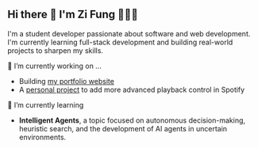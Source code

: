 ## Hi there 👋 I'm Zi Fung 👨🏼‍💻

I'm a student developer passionate about software and web development. I'm currently learning full-stack development and building real-world projects to sharpen my skills.

🔭 I’m currently working on ...
- Building [my portfolio website](https://zfung14.github.io/DigitalPortfolio/)
- A [personal project](https://github.com/ZFUNG14/SpotifyAdvancedPlayback) to add more advanced playback control in Spotify
  
🌱 I’m currently learning 
- **Intelligent Agents**, a topic focused on autonomous decision-making, heuristic search, and the development of AI agents in uncertain environments. 


